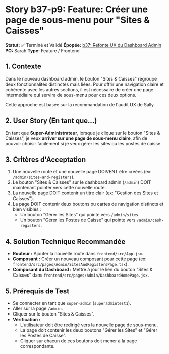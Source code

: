 # Story b37-p9: Feature: Créer une page de sous-menu pour "Sites & Caisses"

**Statut:** ✅ Terminé et Validé
**Épopée:** [b37: Refonte UX du Dashboard Admin](./epic-b37-refonte-ux-admin.md)
**PO:** Sarah
**Type:** Feature / Frontend

## 1. Contexte

Dans le nouveau dashboard admin, le bouton "Sites & Caisses" regroupe deux fonctionnalités distinctes mais liées. Pour offrir une navigation claire et cohérente avec les autres sections, il est nécessaire de créer une page intermédiaire qui servira de sous-menu pour ces deux options.

Cette approche est basée sur la recommandation de l'audit UX de Sally.

## 2. User Story (En tant que...)

En tant que **Super-Administrateur**, lorsque je clique sur le bouton "Sites & Caisses", je veux **arriver sur une page de sous-menu claire**, afin de pouvoir choisir facilement si je veux gérer les sites ou les postes de caisse.

## 3. Critères d'Acceptation

1.  Une nouvelle route et une nouvelle page DOIVENT être créées (ex: `/admin/sites-and-registers`).
2.  Le bouton "Sites & Caisses" sur le dashboard admin (`/admin`) DOIT maintenant pointer vers cette nouvelle route.
3.  La nouvelle page DOIT contenir un titre clair (ex: "Gestion des Sites et Caisses").
4.  La page DOIT contenir deux boutons ou cartes de navigation distincts et bien visibles :
    *   Un bouton "Gérer les Sites" qui pointe vers `/admin/sites`.
    *   Un bouton "Gérer les Postes de Caisse" qui pointe vers `/admin/cash-registers`.

## 4. Solution Technique Recommandée

-   **Routeur :** Ajouter la nouvelle route dans `frontend/src/App.jsx`.
-   **Composant :** Créer un nouveau composant pour cette page (ex: `frontend/src/pages/Admin/SitesAndRegistersPage.tsx`).
-   **Composant du Dashboard :** Mettre à jour le lien du bouton "Sites & Caisses" dans `frontend/src/pages/Admin/DashboardHomePage.jsx`.

## 5. Prérequis de Test

- Se connecter en tant que `super-admin` (`superadmintest1`).
- Aller sur la page `/admin`.
- Cliquer sur le bouton "Sites & Caisses".
- **Vérification :**
    - L'utilisateur doit être redirigé vers la nouvelle page de sous-menu.
    - La page doit contenir les deux boutons "Gérer les Sites" et "Gérer les Postes de Caisse".
    - Cliquer sur chacun de ces boutons doit mener à la page correspondante.
